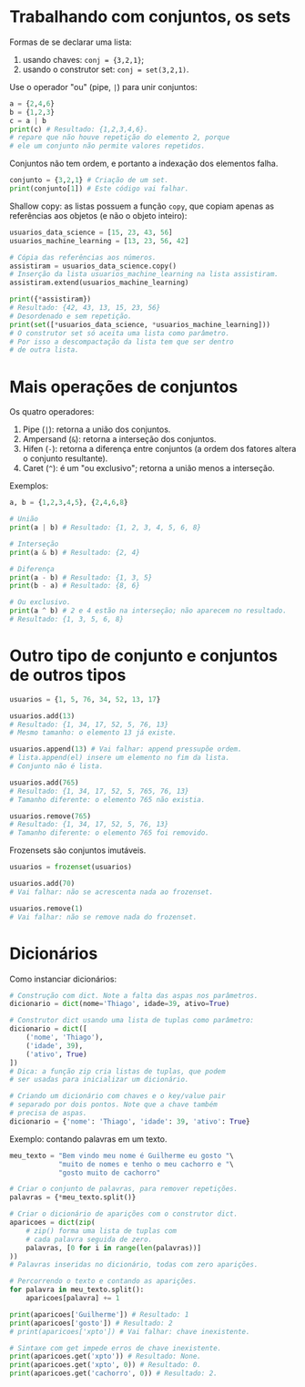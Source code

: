 # Trabalhando com conjuntos, os sets
Formas de se declarar uma lista:

1. usando chaves: `conj = {3,2,1}`;
2. usando o construtor set: `conj = set(3,2,1)`.

Use o operador "ou" (pipe, `|`) para unir conjuntos:
```python
a = {2,4,6}
b = {1,2,3}
c = a | b
print(c) # Resultado: {1,2,3,4,6}.
# repare que não houve repetição do elemento 2, porque
# ele um conjunto não permite valores repetidos.
```
Conjuntos não tem ordem, e portanto a indexação dos elementos falha.
```python
conjunto = {3,2,1} # Criação de um set.
print(conjunto[1]) # Este código vai falhar.
```

Shallow copy: as listas possuem a função `copy`, que copiam apenas as referências aos objetos (e não o objeto inteiro):
```python
usuarios_data_science = [15, 23, 43, 56]
usuarios_machine_learning = [13, 23, 56, 42]

# Cópia das referências aos números.
assistiram = usuarios_data_science.copy() 
# Inserção da lista usuarios_machine_learning na lista assistiram.
assistiram.extend(usuarios_machine_learning)

print({*assistiram})
# Resultado: {42, 43, 13, 15, 23, 56}
# Desordenado e sem repetição.
print(set([*usuarios_data_science, *usuarios_machine_learning]))
# O construtor set só aceita uma lista como parâmetro.
# Por isso a descompactação da lista tem que ser dentro
# de outra lista.
```
# Mais operações de conjuntos
Os quatro operadores:

1. Pipe (`|`): retorna a união dos conjuntos.
2. Ampersand (`&`): retorna a interseção dos conjuntos.
3. Hifen (`-`): retorna a diferença entre conjuntos (a ordem dos fatores altera o conjunto resultante).
4. Caret (`^`): é um "ou exclusivo"; retorna a união menos a interseção.

Exemplos:
```python
a, b = {1,2,3,4,5}, {2,4,6,8}

# União
print(a | b) # Resultado: {1, 2, 3, 4, 5, 6, 8}

# Interseção
print(a & b) # Resultado: {2, 4}

# Diferença
print(a - b) # Resultado: {1, 3, 5}
print(b - a) # Resultado: {8, 6}

# Ou exclusivo.
print(a ^ b) # 2 e 4 estão na interseção; não aparecem no resultado.
# Resultado: {1, 3, 5, 6, 8}
```
# Outro tipo de conjunto e conjuntos de outros tipos
```python
usuarios = {1, 5, 76, 34, 52, 13, 17}

usuarios.add(13)
# Resultado: {1, 34, 17, 52, 5, 76, 13}
# Mesmo tamanho: o elemento 13 já existe.

usuarios.append(13) # Vai falhar: append pressupõe ordem.
# lista.append(el) insere um elemento no fim da lista.
# Conjunto não é lista.

usuarios.add(765)
# Resultado: {1, 34, 17, 52, 5, 765, 76, 13}
# Tamanho diferente: o elemento 765 não existia.

usuarios.remove(765)
# Resultado: {1, 34, 17, 52, 5, 76, 13}
# Tamanho diferente: o elemento 765 foi removido.
```

Frozensets são conjuntos imutáveis.

```python
usuarios = frozenset(usuarios)

usuarios.add(70) 
# Vai falhar: não se acrescenta nada ao frozenset.

usuarios.remove(1)
# Vai falhar: não se remove nada do frozenset.
```
# Dicionários
Como instanciar dicionários:
```python
# Construção com dict. Note a falta das aspas nos parâmetros.
dicionario = dict(nome='Thiago', idade=39, ativo=True)

# Construtor dict usando uma lista de tuplas como parâmetro:
dicionario = dict([ 
    ('nome', 'Thiago'), 
    ('idade', 39), 
    ('ativo', True)
])
# Dica: a função zip cria listas de tuplas, que podem 
# ser usadas para inicializar um dicionário.

# Criando um dicionário com chaves e o key/value pair 
# separado por dois pontos. Note que a chave também
# precisa de aspas. 
dicionario = {'nome': 'Thiago', 'idade': 39, 'ativo': True}
```

Exemplo: contando palavras em um texto.
```python
meu_texto = "Bem vindo meu nome é Guilherme eu gosto "\
            "muito de nomes e tenho o meu cachorro e "\
            "gosto muito de cachorro"

# Criar o conjunto de palavras, para remover repetições.
palavras = {*meu_texto.split()} 

# Criar o dicionário de aparições com o construtor dict.
aparicoes = dict(zip( 
    # zip() forma uma lista de tuplas com 
    # cada palavra seguida de zero.
    palavras, [0 for i in range(len(palavras))]
))
# Palavras inseridas no dicionário, todas com zero aparições.

# Percorrendo o texto e contando as aparições.
for palavra in meu_texto.split():
    aparicoes[palavra] += 1

print(aparicoes['Guilherme']) # Resultado: 1
print(aparicoes['gosto']) # Resultado: 2
# print(aparicoes['xpto']) # Vai falhar: chave inexistente.

# Sintaxe com get impede erros de chave inexistente.
print(aparicoes.get('xpto')) # Resultado: None.
print(aparicoes.get('xpto', 0)) # Resultado: 0.
print(aparicoes.get('cachorro', 0)) # Resultado: 2.
```
